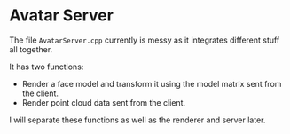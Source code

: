 # Avatar Server
The file `AvatarServer.cpp` currently is messy as it integrates different stuff all together.

It has two functions:

* Render a face model and transform it using the model matrix sent from the client.
* Render point cloud data sent from the client.

I will separate these functions as well as the renderer and server later.
